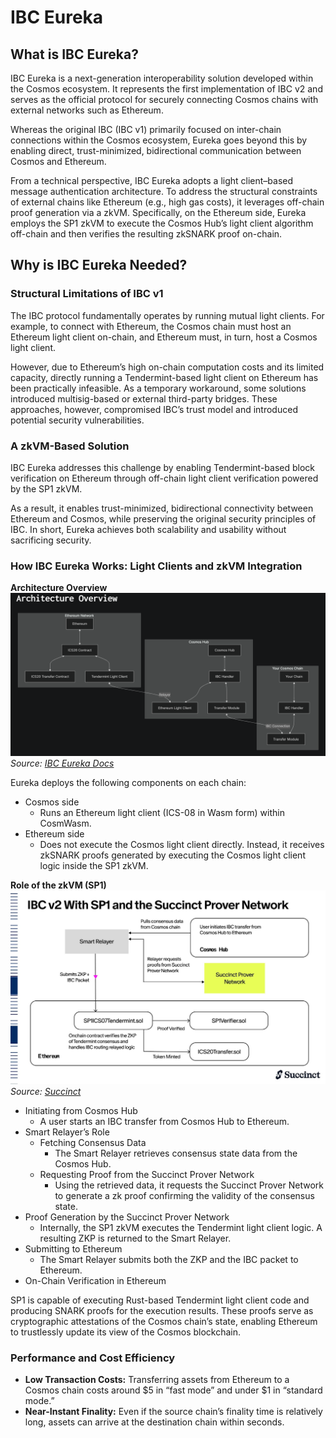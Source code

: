 # IBC Eureka

## What is IBC Eureka?
IBC Eureka is a next-generation interoperability solution developed within the Cosmos ecosystem. It represents the first implementation of IBC v2 and serves as the official protocol for securely connecting Cosmos chains with external networks such as Ethereum.

Whereas the original IBC (IBC v1) primarily focused on inter-chain connections within the Cosmos ecosystem, Eureka goes beyond this by enabling direct, trust-minimized, bidirectional communication between Cosmos and Ethereum.

From a technical perspective, IBC Eureka adopts a light client–based message authentication architecture. To address the structural constraints of external chains like Ethereum (e.g., high gas costs), it leverages off-chain proof generation via a zkVM.
Specifically, on the Ethereum side, Eureka employs the SP1 zkVM to execute the Cosmos Hub’s light client algorithm off-chain and then verifies the resulting zkSNARK proof on-chain.

## Why is IBC Eureka Needed?

### Structural Limitations of IBC v1
The IBC protocol fundamentally operates by running mutual light clients. For example, to connect with Ethereum, the Cosmos chain must host an Ethereum light client on-chain, and Ethereum must, in turn, host a Cosmos light client.

However, due to Ethereum’s high on-chain computation costs and its limited capacity, directly running a Tendermint-based light client on Ethereum has been practically infeasible. As a temporary workaround, some solutions introduced multisig-based or external third-party bridges. These approaches, however, compromised IBC’s trust model and introduced potential security vulnerabilities.

### A zkVM-Based Solution
IBC Eureka addresses this challenge by enabling Tendermint-based block verification on Ethereum through off-chain light client verification powered by the SP1 zkVM.

As a result, it enables trust-minimized, bidirectional connectivity between Ethereum and Cosmos, while preserving the original security principles of IBC. In short, Eureka achieves both scalability and usability without sacrificing security.

### How IBC Eureka Works: Light Clients and zkVM Integration

**Architecture Overview**
![](img/ibceureka(1).png)
*Source: [IBC Eureka Docs](https://docs.skip.build/go/eureka/eureka-tech-overview)*

Eureka deploys the following components on each chain:

- Cosmos side
    - Runs an Ethereum light client (ICS-08 in Wasm form) within CosmWasm.
- Ethereum side
    - Does not execute the Cosmos light client directly. Instead, it receives zkSNARK proofs generated by executing the Cosmos light client logic inside the SP1 zkVM.

**Role of the zkVM (SP1)**
![](img/ibceureka(2).png)
*Source: [Succinct](https://blog.succinct.xyz/ibc/)*

- Initiating from Cosmos Hub
    - A user starts an IBC transfer from Cosmos Hub to Ethereum.
- Smart Relayer’s Role
    - Fetching Consensus Data
        - The Smart Relayer retrieves consensus state data from the Cosmos Hub.
    - Requesting Proof from the Succinct Prover Network
        - Using the retrieved data, it requests the Succinct Prover Network to generate a zk proof confirming the validity of the consensus state.
- Proof Generation by the Succinct Prover Network
    - Internally, the SP1 zkVM executes the Tendermint light client logic. A resulting ZKP is returned to the Smart Relayer.
- Submitting to Ethereum
    - The Smart Relayer submits both the ZKP and the IBC packet to Ethereum.
- On-Chain Verification in Ethereum

SP1 is capable of executing Rust-based Tendermint light client code and producing SNARK proofs for the execution results. These proofs serve as cryptographic attestations of the Cosmos chain’s state, enabling Ethereum to trustlessly update its view of the Cosmos blockchain.

### Performance and Cost Efficiency
- **Low Transaction Costs:** Transferring assets from Ethereum to a Cosmos chain costs around $5 in “fast mode” and under $1 in “standard mode.”
- **Near-Instant Finality:** Even if the source chain’s finality time is relatively long, assets can arrive at the destination chain within seconds.
